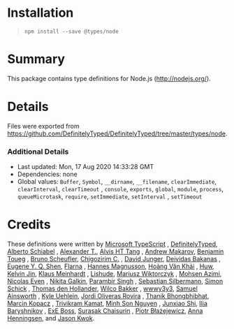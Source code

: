 # Installation

> `npm install --save @types/node`

# Summary

This package contains type definitions for Node.js (http://nodejs.org/).

# Details

Files were exported from https://github.com/DefinitelyTyped/DefinitelyTyped/tree/master/types/node.

### Additional Details

* Last updated: Mon, 17 Aug 2020 14:33:28 GMT
* Dependencies: none
* Global values: `Buffer`, `Symbol`, `__dirname`, `__filename`, `clearImmediate`, `clearInterval`, `clearTimeout`
  , `console`, `exports`, `global`, `module`, `process`, `queueMicrotask`, `require`, `setImmediate`, `setInterval`
  , `setTimeout`

# Credits

These definitions were written by [Microsoft TypeScript](https://github.com/Microsoft)
, [DefinitelyTyped](https://github.com/DefinitelyTyped), [Alberto Schiabel](https://github.com/jkomyno)
, [Alexander T.](https://github.com/a-tarasyuk), [Alvis HT Tang](https://github.com/alvis)
, [Andrew Makarov](https://github.com/r3nya), [Benjamin Toueg](https://github.com/btoueg)
, [Bruno Scheufler](https://github.com/brunoscheufler), [Chigozirim C.](https://github.com/smac89)
, [David Junger](https://github.com/touffy), [Deividas Bakanas](https://github.com/DeividasBakanas)
, [Eugene Y. Q. Shen](https://github.com/eyqs), [Flarna](https://github.com/Flarna)
, [Hannes Magnusson](https://github.com/Hannes-Magnusson-CK), [Hoàng Văn Khải](https://github.com/KSXGitHub)
, [Huw](https://github.com/hoo29), [Kelvin Jin](https://github.com/kjin), [Klaus Meinhardt](https://github.com/ajafff)
, [Lishude](https://github.com/islishude), [Mariusz Wiktorczyk](https://github.com/mwiktorczyk)
, [Mohsen Azimi](https://github.com/mohsen1), [Nicolas Even](https://github.com/n-e)
, [Nikita Galkin](https://github.com/galkin), [Parambir Singh](https://github.com/parambirs)
, [Sebastian Silbermann](https://github.com/eps1lon), [Simon Schick](https://github.com/SimonSchick)
, [Thomas den Hollander](https://github.com/ThomasdenH), [Wilco Bakker](https://github.com/WilcoBakker)
, [wwwy3y3](https://github.com/wwwy3y3), [Samuel Ainsworth](https://github.com/samuela)
, [Kyle Uehlein](https://github.com/kuehlein), [Jordi Oliveras Rovira](https://github.com/j-oliveras)
, [Thanik Bhongbhibhat](https://github.com/bhongy), [Marcin Kopacz](https://github.com/chyzwar)
, [Trivikram Kamat](https://github.com/trivikr), [Minh Son Nguyen](https://github.com/nguymin4)
, [Junxiao Shi](https://github.com/yoursunny), [Ilia Baryshnikov](https://github.com/qwelias)
, [ExE Boss](https://github.com/ExE-Boss), [Surasak Chaisurin](https://github.com/Ryan-Willpower)
, [Piotr Błażejewicz](https://github.com/peterblazejewicz), [Anna Henningsen](https://github.com/addaleax),
and [Jason Kwok](https://github.com/JasonHK).
